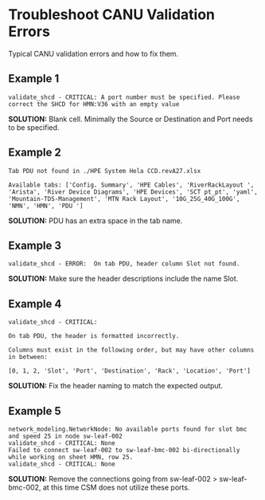 # Troubleshoot CANU Validation Errors 

Typical CANU validation errors and how to fix them.


## Example 1

```
validate_shcd - CRITICAL: A port number must be specified. Please correct the SHCD for HMN:V36 with an empty value 
```

**SOLUTION:** Blank cell. Minimally the Source or Destination and Port needs to be specified. 


## Example 2  

```
Tab PDU not found in ./HPE System Hela CCD.revA27.xlsx 

Available tabs: ['Config. Summary', 'HPE Cables', 'RiverRackLayout ', 'Arista', 'River Device Diagrams', 'HPE Devices', 'SCT pt_pt', 'yaml', 'Mountain-TDS-Management', 'MTN Rack Layout', '10G_25G_40G_100G', 'NMN', 'HMN', 'PDU '] 
```

**SOLUTION:** PDU has an extra space in the tab name. 


## Example 3  

```
validate_shcd - ERROR:  On tab PDU, header column Slot not found.
```

**SOLUTION:** Make sure the header descriptions include the name Slot.


## Example 4 

```
validate_shcd - CRITICAL:  

On tab PDU, the header is formatted incorrectly. 

Columns must exist in the following order, but may have other columns in between: 

[0, 1, 2, 'Slot', 'Port', 'Destination', 'Rack', 'Location', 'Port'] 
```

**SOLUTION:** Fix the header naming to match the expected output. 


## Example 5

```  
network_modeling.NetworkNode: No available ports found for slot bmc and speed 25 in node sw-leaf-002
validate_shcd - CRITICAL: None
Failed to connect sw-leaf-002 to sw-leaf-bmc-002 bi-directionally while working on sheet HMN, row 25.
validate_shcd - CRITICAL: None
```

**SOLUTION:** Remove the connections going from sw-leaf-002 > sw-leaf-bmc-002, at this time CSM does not utilize these ports. 

